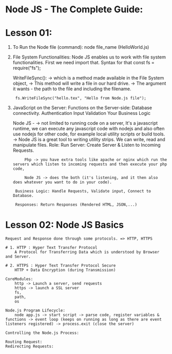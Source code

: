# Node JS - The Complete Guide:

# Lesson 01:
1. To Run the Node file (command):
    node file_name (HelloWorld.js)

2. File System Functionalities:
    Node JS enables us to work with file system functionalities.
    First we need import that. Syntax for that
        const fs = require("fs");

    WriteFileSync(): 
        -> which is a method made available in the File System object,
        -> This method will write a file in our hard drive.
        -> The argument it wants - the path to the file and including the filename.

        fs.WriteFileSync("hello.tex", "Hello from Node.js file");

3. JavaScript on the Server:
    Functions on the Server-side:
        Database connectivity.
        Authentication
        Input Validation
        Your Business Logic
    
    Node JS - 
        -> not limited to running code on a server, It's a javascript runtime, we can execute any javascript code with nodejs and also often use nodejs for other code, for example local utility scripts or build tools.
        -> Node JS is a great tool to writing utility strips. We can write, read and manipulate files.
    Role:
        Run Server: Create Server & Listen to Incoming Requests.

            Php -> you have extra tools like apache or nginx which run the servers which listen to incoming requests and then execute your php code,

            Node JS -> does the both (it's listening, and it then also does whatever you want to do in your code).

        Business Logic: Handle Requests, Validate input, Connect to Database.

        Responses: Return Responses (Rendered HTML, JSON,...)



# Lesson 02: Node JS Basics

    Request and Response done through some protocols. => HTTP, HTTPS

    # 1. HTTP : Hyper Text Transfer Protocol
        A Protocol for Transferring Data which is understood by Browser and Server.

    # 2. HTTPS : Hyper Text Transfer Protocol Secure
        HTTP + Data Encryption (during Transmission)

    CoreModules:
        http -> Launch a server, send requests
        https -> launch a SSL server
        fs, 
        path, 
        os

    Node.js Program Lifecycle:
        node app.js -> start script -> parse code, register variables & functions -> event loop (keeps on running as long as there are event listeners registered) -> process.exit (close the server)
    
    Controlling the Node.js Process:

    Routing Request:
    Redirecting Requests:
